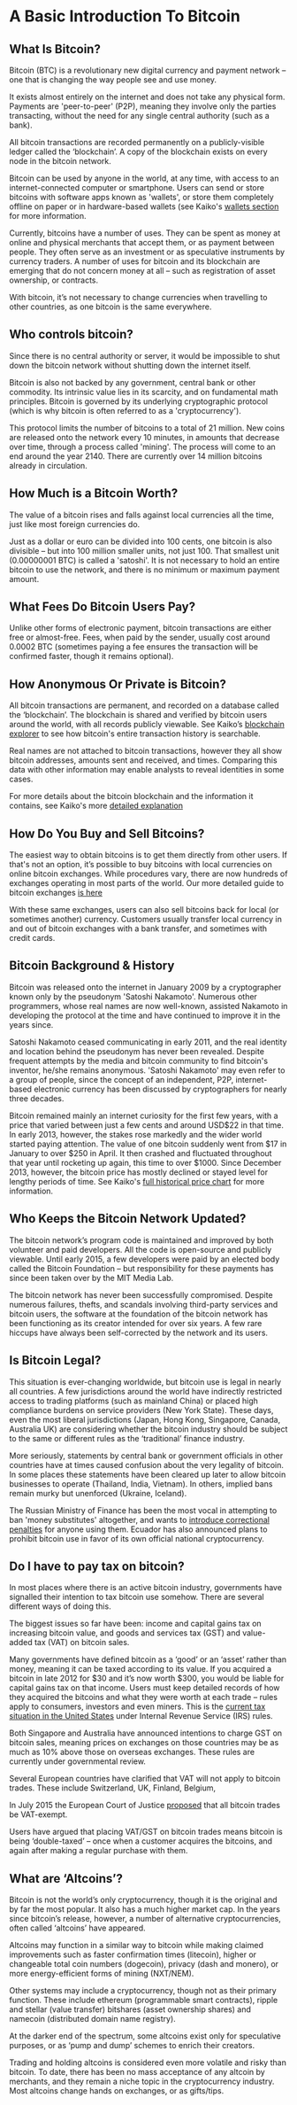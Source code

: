 # A Basic Introduction To Bitcoin #


## What Is Bitcoin? ##

Bitcoin (BTC) is a revolutionary new digital currency and payment network – one that is changing the way people see and use money.

It exists almost entirely on the internet and does not take any physical form. Payments are 'peer-to-peer' (P2P), meaning they involve only the parties transacting, without the need for any single central authority (such as a bank).

All bitcoin transactions are recorded permanently on a publicly-visible ledger called the ‘blockchain’. A copy of the blockchain exists on every node in the bitcoin network.

Bitcoin can be used by anyone in the world, at any time, with access to an internet-connected computer or smartphone. Users can send or store bitcoins with software apps known as 'wallets', or store them completely offline on paper or in hardware-based wallets (see Kaiko's [wallets section](LINK) for more information.

Currently, bitcoins have a number of uses. They can be spent as money at online and physical merchants that accept them, or as payment between people. They often serve as an investment or as speculative instruments by currency traders. A number of uses for bitcoin and its blockchain are emerging that do not concern money at all – such as registration of asset ownership, or contracts.

With bitcoin, it’s not necessary to change currencies when travelling to other countries, as one bitcoin is the same everywhere.

## Who controls bitcoin? ##

Since there is no central authority or server, it would be impossible to shut down the bitcoin network without shutting down the internet itself. 

Bitcoin is also not backed by any government, central bank or other commodity. Its intrinsic value lies in its scarcity, and on fundamental math principles. Bitcoin is governed by its underlying cryptographic protocol (which is why bitcoin is often referred to as a 'cryptocurrency').

This protocol limits the number of bitcoins to a total of 21 million. New coins are released onto the network every 10 minutes, in amounts that decrease over time, through a process called 'mining'. The process will come to an end around the year 2140. There are currently over 14 million bitcoins already in circulation.

## How Much is a Bitcoin Worth? ##

The value of a bitcoin rises and falls against local currencies all the time, just like most foreign currencies do.

Just as a dollar or euro can be divided into 100 cents, one bitcoin is also divisible – but into 100 million smaller units, not just 100. That smallest unit (0.00000001 BTC) is called a 'satoshi'. It is not necessary to hold an entire bitcoin to use the network, and there is no minimum or maximum payment amount.


## What Fees Do Bitcoin Users Pay? ##

Unlike other forms of electronic payment, bitcoin transactions are either free or almost-free. Fees, when paid by the sender, usually cost around 0.0002 BTC (sometimes paying a fee ensures the transaction will be confirmed faster, though it remains optional). 

## How Anonymous Or Private is Bitcoin? ##

All bitcoin transactions are permanent, and recorded on a database called the ‘blockchain’. The blockchain is shared and verified by bitcoin users around the world, with all records publicly viewable. See Kaiko’s [blockchain explorer](LINK) to see how bitcoin's entire transaction history is searchable.

Real names are not attached to bitcoin transactions, however they all show bitcoin addresses, amounts sent and received, and times. Comparing this data with other information may enable analysts to reveal identities in some cases.

For more details about the bitcoin blockchain and the information it contains, see Kaiko's more [detailed explanation](LINK-to-Blockchain-section)

## How Do You Buy and Sell Bitcoins? ##

The easiest way to obtain bitcoins is to get them directly from other users. If that's not an option, it’s possible to buy bitcoins with local currencies on online bitcoin exchanges. While procedures vary, there are now hundreds of exchanges operating in most parts of the world. Our more detailed guide to bitcoin exchanges [is here](LINK-TO-EXCHANGES-SECTION)

With these same exchanges, users can also sell bitcoins back for local (or sometimes another) currency. Customers usually transfer local currency in and out of bitcoin exchanges with a bank transfer, and sometimes with credit cards.

## Bitcoin Background & History ##

Bitcoin was released onto the internet in January 2009 by a cryptographer known only by the pseudonym 'Satoshi Nakamoto'. Numerous other programmers, whose real names are now well-known, assisted Nakamoto in developing the protocol at the time and have continued to improve it in the years since.

Satoshi Nakamoto ceased communicating in early 2011, and the real identity and location behind the pseudonym has never been revealed. Despite frequent attempts by the media and bitcoin community to find bitcoin's inventor, he/she remains anonymous. 'Satoshi Nakamoto' may even refer to a group of people, since the concept of an independent, P2P, internet-based electronic currency has been discussed by cryptographers for nearly three decades. 

Bitcoin remained mainly an internet curiosity for the first few years, with a price that varied between just a few cents and around USD$22 in that time. In early 2013, however, the stakes rose markedly and the wider world started paying attention. The value of one bitcoin suddenly went from $17 in January to over $250 in April. It then crashed and fluctuated throughout that year until rocketing up again, this time to over $1000. Since December 2013, however, the bitcoin price has mostly declined or stayed level for lengthy periods of time. See Kaiko's [full historical price chart](LINK-to-Chart) for more information.

## Who Keeps the Bitcoin Network Updated? ##

The bitcoin network’s program code is maintained and improved by both volunteer and paid developers. All the code is open-source and publicly viewable. Until early 2015, a few developers were paid by an elected body called the Bitcoin Foundation – but responsibility for these payments has since been taken over by the MIT Media Lab.

The bitcoin network has never been successfully compromised. Despite numerous failures, thefts, and scandals involving third-party services and bitcoin users, the software at the foundation of the bitcoin network has been functioning as its creator intended for over six years. A few rare hiccups have always been self-corrected by the network and its users.

## Is Bitcoin Legal? ##

This situation is ever-changing worldwide, but bitcoin use is legal in nearly all countries. A few jurisdictions around the world have indirectly restricted access to trading platforms (such as mainland China) or placed high compliance burdens on service providers (New York State). These days, even the most liberal jurisdictions (Japan, Hong Kong, Singapore, Canada, Australia UK) are considering whether the bitcoin industry should be subject to the same or different rules as the ‘traditional’ finance industry.

More seriously, statements by central bank or government officials in other countries have at times caused confusion about the very legality of bitcoin. In some places these statements have been cleared up later to allow bitcoin businesses to operate (Thailand, India, Vietnam). In others, implied bans remain murky but unenforced (Ukraine, Iceland). 

The Russian Ministry of Finance has been the most vocal in attempting to ban 'money substitutes' altogether, and wants to [introduce correctional penalties](http://www.coindesk.com/russian-ministry-correctional-labor-penalty-bitcoin-crimes/) for anyone using them. Ecuador has also announced plans to prohibit bitcoin use in favor of its own official national cryptocurrency.


## Do I have to pay tax on bitcoin? ##

In most places where there is an active bitcoin industry, governments have signalled their intention to tax bitcoin use somehow. There are several different ways of doing this.

The biggest issues so far have been: income and capital gains tax on increasing bitcoin value, and goods and services tax (GST) and value-added tax (VAT) on bitcoin sales.

Many governments have defined bitcoin as a ‘good’ or an ‘asset’ rather than money, meaning it can be taxed according to its value. If you acquired a bitcoin in late 2012 for $30 and it’s now worth $300, you would be liable for capital gains tax on that income. Users must keep detailed records of how they acquired the bitcoins and what they were worth at each trade – rules apply to consumers, investors and even miners. This is the [current tax situation in the United States](http://www.coindesk.com/irs-bitcoin-tax-guidelines-mean) under Internal Revenue Service (IRS) rules.

Both Singapore and Australia have announced intentions to charge GST on bitcoin sales, meaning prices on exchanges on those countries may be as much as 10% above those on overseas exchanges. These rules are currently under governmental review.

Several European countries have clarified that VAT will not apply to bitcoin trades. These include Switzerland, UK, Finland, Belgium, 

In July 2015 the European Court of Justice [proposed](http://www.coindesk.com/european-bitcoiners-react-to-vat-exemption-proposal/) that all bitcoin trades be VAT-exempt.

Users have argued that placing VAT/GST on bitcoin trades means bitcoin is being ‘double-taxed’ – once when a customer acquires the bitcoins, and again after making a regular purchase with them.



## What are ‘Altcoins’? ##

Bitcoin is not the world’s only cryptocurrency, though it is the original and by far the most popular. It also has a much higher market cap. In the years since bitcoin’s release, however, a number of alternative cryptocurrencies, often called ‘altcoins’ have appeared.

Altcoins may function in a similar way to bitcoin while making claimed improvements such as faster confirmation times (litecoin), higher or changeable total coin numbers (dogecoin), privacy (dash and monero), or more energy-efficient forms of mining (NXT/NEM).

Other systems may include a cryptocurrency, though not as their primary function. These include ethereum (programmable smart contracts), ripple and stellar (value transfer) bitshares (asset ownership shares) and namecoin (distributed domain name registry). 

At the darker end of the spectrum, some altcoins exist only for speculative purposes, or as ‘pump and dump’ schemes to enrich their creators. 

Trading and holding altcoins is considered even more volatile and risky than bitcoin. To date, there has been no mass acceptance of any altcoin by merchants, and they remain a niche topic in the cryptocurrency industry. Most altcoins change hands on exchanges, or as gifts/tips.






